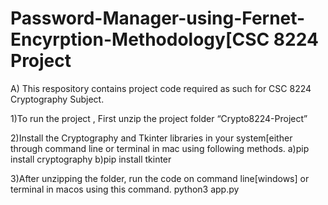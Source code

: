 # Password-Manager-using-Fernet-Encyrption-Methodology[CSC 8224 Project
A) This respository contains project code required as such for CSC 8224 Cryptography Subject. 

1)To run the project , First unzip the project folder “Crypto8224-Project” 

2)Install the Cryptography and Tkinter libraries in your system[either through command line or terminal in mac using following methods.
a)pip install cryptography
b)pip install tkinter

3)After unzipping the folder, run the code on command line[windows] or terminal in macos using this command.
python3 app.py

